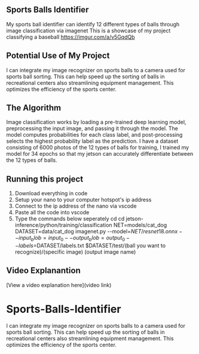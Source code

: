 ## Sports Balls Identifier
My sports ball identifier can identify 12 different types of balls through image classification via imagenet
This is a showcase of my project classifying a baseball
https://imgur.com/a/v5GqdQb

## Potential Use of My Project
I can integrate my image recognizer on sports balls to a camera used for sports ball sorting. This can help speed up the sorting of balls in recreational centers also streamlining equipment management. This optimizes the efficiency of the sports center.

## The Algorithm
Image classification works by loading a pre-trained deep learning model, preprocessing the input image, and passing it through the model. The model computes probabilities for each class label, and post-processing selects the highest probability label as the prediction. I have a dataset consisting of 6000 photos of the 12 types of balls for training, I trained my model for 34 epochs so that my jetson can accurately differentiate between the 12 types of balls.

## Running this project
1. Download everything in code
2. Setup your nano to your computer hotspot's ip address
3. Connect to the ip address of the nano via vscode
4. Paste all the code into vscode
5. Type the commands below seperately
cd
cd jetson-inference/python/training/classification
NET=models/cat_dog
DATASET=data/cat_dog
imagenet.py --model=$NET/resnet18.onnx --input_blob=input_0 --output_blob=output_0 --labels=$DATASET/labels.txt $DATASET/test/(ball you want to recognize)/(specific image)     (output image name)

## Video Explanantion
[View a video explanation here](video link)















# Sports-Balls-Identifier
I can integrate my image recognizer on sports balls to a camera used for sports ball sorting. This can help speed up the sorting of balls in recreational centers also streamlining equipment management. This optimizes the efficiency of the sports center.
